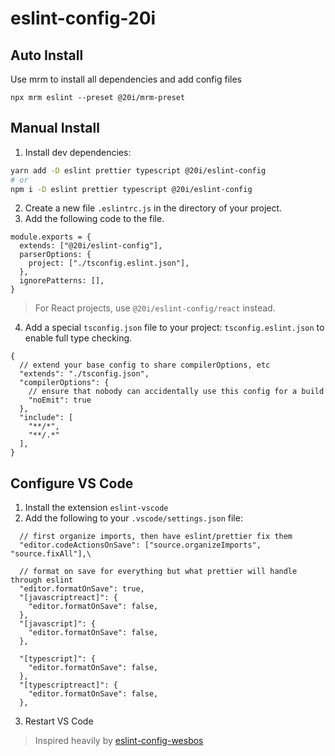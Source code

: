 # eslint-config-20i

## Auto Install

Use mrm to install all dependencies and add config files

```
npx mrm eslint --preset @20i/mrm-preset
```

## Manual Install

1. Install dev dependencies:

```bash
yarn add -D eslint prettier typescript @20i/eslint-config
# or
npm i -D eslint prettier typescript @20i/eslint-config
```

2. Create a new file `.eslintrc.js` in the directory of your project.
3. Add the following code to the file.

```
module.exports = {
  extends: ["@20i/eslint-config"],
  parserOptions: {
    project: ["./tsconfig.eslint.json"],
  },
  ignorePatterns: [],
}
```

> For React projects, use `@20i/eslint-config/react` instead.

4. Add a special `tsconfig.json` file to your project: `tsconfig.eslint.json` to enable full type checking.

```
{
  // extend your base config to share compilerOptions, etc
  "extends": "./tsconfig.json",
  "compilerOptions": {
    // ensure that nobody can accidentally use this config for a build
    "noEmit": true
  },
  "include": [
    "**/*",
    "**/.*"
  ],
}
```

## Configure VS Code

1. Install the extension `eslint-vscode`
2. Add the following to your `.vscode/settings.json` file:

```
  // first organize imports, then have eslint/prettier fix them
  "editor.codeActionsOnSave": ["source.organizeImports", "source.fixAll"],\

  // format on save for everything but what prettier will handle through eslint
  "editor.formatOnSave": true,
  "[javascriptreact]": {
    "editor.formatOnSave": false,
  },
  "[javascript]": {
    "editor.formatOnSave": false,
  },

  "[typescript]": {
    "editor.formatOnSave": false,
  },
  "[typescriptreact]": {
    "editor.formatOnSave": false,
  },
```

3. Restart VS Code

> Inspired heavily by [eslint-config-wesbos](https://github.com/wesbos/eslint-config-wesbos)
